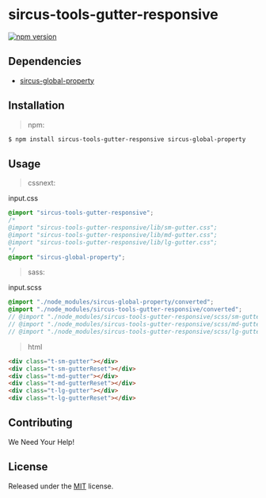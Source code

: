 # sircus-tools-gutter-responsive

[![npm version](https://img.shields.io/npm/v/sircus-tools-gutter-responsive.svg?style=flat)](https://www.npmjs.com/package/sircus-tools-gutter-responsive)

## Dependencies
- [sircus-global-property](https://github.com/sircus/global-property)


## Installation

> npm:

```bash
$ npm install sircus-tools-gutter-responsive sircus-global-property
```

## Usage

> cssnext:

input.css
```css
@import "sircus-tools-gutter-responsive";
/*
@import "sircus-tools-gutter-responsive/lib/sm-gutter.css";
@import "sircus-tools-gutter-responsive/lib/md-gutter.css";
@import "sircus-tools-gutter-responsive/lib/lg-gutter.css";
*/
@import "sircus-global-property";
```

> sass:

input.scss
```scss
@import "./node_modules/sircus-global-property/converted";
@import "./node_modules/sircus-tools-gutter-responsive/converted";
// @import "./node_modules/sircus-tools-gutter-responsive/scss/sm-gutter";
// @import "./node_modules/sircus-tools-gutter-responsive/scss/md-gutter";
// @import "./node_modules/sircus-tools-gutter-responsive/scss/lg-gutter";
```


> html

```html
<div class="t-sm-gutter"></div>
<div class="t-sm-gutterReset"></div>
<div class="t-md-gutter"></div>
<div class="t-md-gutterReset"></div>
<div class="t-lg-gutter"></div>
<div class="t-lg-gutterReset"></div>
```


## Contributing

We Need Your Help!


## License
Released under the [MIT](https://github.com/sircus/license/blob/master/LICENSE) license.
